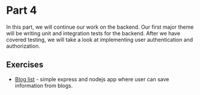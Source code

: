 # Part 4

In this part, we will continue our work on the backend. Our first major theme will be writing unit and integration tests for the backend. After we have covered testing, we will take a look at implementing user authentication and authorization.

## Exercises

-  [Blog list](./bloglist) - simple express and nodejs app where user can save information from blogs.


